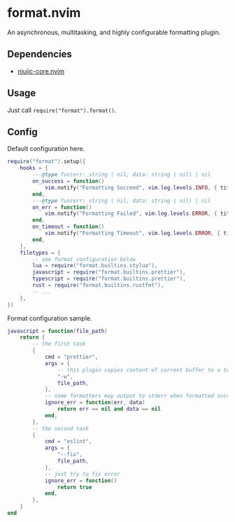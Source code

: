 # format.nvim

An asynchronous, multitasking, and highly configurable formatting plugin.

## Dependencies

- [niuiic-core.nvim](https://github.com/niuiic/niuiic-core.nvim)

## Usage

Just call `require("format").format()`.

## Config

Default configuration here.

```lua
require("format").setup({
	hooks = {
		---@type fun(err: string | nil, data: string | nil) | nil
		on_success = function()
			vim.notify("Formatting Succeed", vim.log.levels.INFO, { title = "Format" })
		end,
		---@type fun(err: string | nil, data: string | nil) | nil
		on_err = function()
			vim.notify("Formatting Failed", vim.log.levels.ERROR, { title = "Format" })
		end,
		on_timeout = function()
			vim.notify("Formatting Timeout", vim.log.levels.ERROR, { title = "Format" })
		end,
	},
	filetypes = {
		-- see format configuration below
		lua = require("format.builtins.stylua"),
		javascript = require("format.builtins.prettier"),
		typescript = require("format.builtins.prettier"),
		rust = require("format.builtins.rustfmt"),
		-- ...
	},
})
```

Format configuration sample.

```lua
javascript = function(file_path)
	return {
		-- the first task
		{
			cmd = "prettier",
			args = {
				-- this plugin copies content of current buffer to a temporary file, and format this file, then write back to the buffer, thus, you need to make sure the formatter can write to the file
				"-w",
				file_path,
			},
			-- some formatters may output to stderr when formatted successfully, use this function to ignore these errors
			ignore_err = function(err, data)
				return err == nil and data == nil
			end,
		},
		-- the second task
		{
			cmd = "eslint",
			args = {
				"--fix",
				file_path,
			},
			-- just try to fix error
			ignore_err = function()
				return true
			end,
		},
	}
end
```
